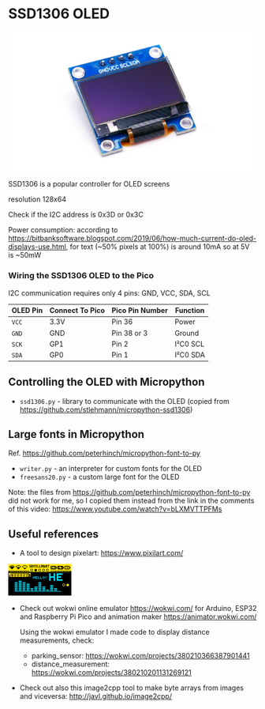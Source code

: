 # SSD1306 OLED

![](./assets/OLED.jpg)

SSD1306 is a popular controller for OLED screens

resolution 128x64

Check if the I2C address is 0x3D or 0x3C

Power consumption: according to https://bitbanksoftware.blogspot.com/2019/06/how-much-current-do-oled-displays-use.html,  for text (~50% pixels at 100%) is around 10mA so at 5V is ~50mW 

### Wiring the SSD1306 OLED to the Pico

I2C communication requires only 4 pins: GND, VCC, SDA, SCL 

| OLED Pin | Connect To Pico | Pico Pin Number | Function |
| -------- | --------------- | --------------- | -------- |
| `VCC`    | 3.3V            | Pin 36          | Power    |
| `GND`    | GND             | Pin 38 or 3     | Ground   |
| `SCK`    | GP1             | Pin 2           | I²C0 SCL |
| `SDA`    | GP0             | Pin 1           | I²C0 SDA |

## Controlling the OLED with Micropython

* `ssd1306.py` - library to communicate with the OLED (copied from https://github.com/stlehmann/micropython-ssd1306)

## Large fonts in Micropython

Ref. https://github.com/peterhinch/micropython-font-to-py 

* `writer.py` - an interpreter for custom fonts for the OLED
* `freesans20.py` - a custom large font for the OLED 

Note: the files from https://github.com/peterhinch/micropython-font-to-py did not work for me, so I copied them instead from the link in the comments of this video: https://www.youtube.com/watch?v=bLXMVTTPFMs

## Useful references

* A tool to design pixelart: https://www.pixilart.com/

![](./assets/pixelart.png)

* Check out wokwi online emulator https://wokwi.com/ for Arduino, ESP32 and Raspberry Pi Pico and animation maker https://animator.wokwi.com/

  Using the wokwi emulator I made code to display distance measurements, check:

  * parking_sensor: https://wokwi.com/projects/380210366387901441
  * distance_measurement: https://wokwi.com/projects/380210201131269121


* Check out also this image2cpp tool to make byte arrays from images and viceversa: http://javl.github.io/image2cpp/